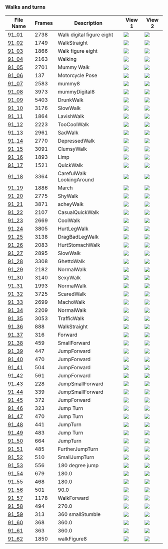 ### Walks and turns
|File Name|Frames|Description|View 1|View 2|
|-|-|-|-|-|
|[91_01](https://github.com/Shriinivas/cmubvh/raw/main/Sequence-086-094/91/Data/91_01.zip)|2738|Walk digital figure eight|<img src="https://github.com/Shriinivas/cmubvhgifs/blob/main/Sequence-086-094/91/91_01_0.gif"/>|<img src="https://github.com/Shriinivas/cmubvhgifs/blob/main/Sequence-086-094/91/91_01_1.gif"/>|
|[91_02](https://github.com/Shriinivas/cmubvh/raw/main/Sequence-086-094/91/Data/91_02.zip)|1749|WalkStraight|<img src="https://github.com/Shriinivas/cmubvhgifs/blob/main/Sequence-086-094/91/91_02_0.gif"/>|<img src="https://github.com/Shriinivas/cmubvhgifs/blob/main/Sequence-086-094/91/91_02_1.gif"/>|
|[91_03](https://github.com/Shriinivas/cmubvh/raw/main/Sequence-086-094/91/Data/91_03.zip)|1866|Walk figure eight|<img src="https://github.com/Shriinivas/cmubvhgifs/blob/main/Sequence-086-094/91/91_03_0.gif"/>|<img src="https://github.com/Shriinivas/cmubvhgifs/blob/main/Sequence-086-094/91/91_03_1.gif"/>|
|[91_04](https://github.com/Shriinivas/cmubvh/raw/main/Sequence-086-094/91/Data/91_04.zip)|2163|Walking|<img src="https://github.com/Shriinivas/cmubvhgifs/blob/main/Sequence-086-094/91/91_04_0.gif"/>|<img src="https://github.com/Shriinivas/cmubvhgifs/blob/main/Sequence-086-094/91/91_04_1.gif"/>|
|[91_05](https://github.com/Shriinivas/cmubvh/raw/main/Sequence-086-094/91/Data/91_05.zip)|2701|Mummy Walk|<img src="https://github.com/Shriinivas/cmubvhgifs/blob/main/Sequence-086-094/91/91_05_0.gif"/>|<img src="https://github.com/Shriinivas/cmubvhgifs/blob/main/Sequence-086-094/91/91_05_1.gif"/>|
|[91_06](https://github.com/Shriinivas/cmubvh/raw/main/Sequence-086-094/91/Data/91_06.zip)|137|Motorcycle Pose|<img src="https://github.com/Shriinivas/cmubvhgifs/blob/main/Sequence-086-094/91/91_06_0.gif"/>|<img src="https://github.com/Shriinivas/cmubvhgifs/blob/main/Sequence-086-094/91/91_06_1.gif"/>|
|[91_07](https://github.com/Shriinivas/cmubvh/raw/main/Sequence-086-094/91/Data/91_07.zip)|2583|mummy8|<img src="https://github.com/Shriinivas/cmubvhgifs/blob/main/Sequence-086-094/91/91_07_0.gif"/>|<img src="https://github.com/Shriinivas/cmubvhgifs/blob/main/Sequence-086-094/91/91_07_1.gif"/>|
|[91_08](https://github.com/Shriinivas/cmubvh/raw/main/Sequence-086-094/91/Data/91_08.zip)|3973|mummyDigital8|<img src="https://github.com/Shriinivas/cmubvhgifs/blob/main/Sequence-086-094/91/91_08_0.gif"/>|<img src="https://github.com/Shriinivas/cmubvhgifs/blob/main/Sequence-086-094/91/91_08_1.gif"/>|
|[91_09](https://github.com/Shriinivas/cmubvh/raw/main/Sequence-086-094/91/Data/91_09.zip)|5403|DrunkWalk|<img src="https://github.com/Shriinivas/cmubvhgifs/blob/main/Sequence-086-094/91/91_09_0.gif"/>|<img src="https://github.com/Shriinivas/cmubvhgifs/blob/main/Sequence-086-094/91/91_09_1.gif"/>|
|[91_10](https://github.com/Shriinivas/cmubvh/raw/main/Sequence-086-094/91/Data/91_10.zip)|3176|SlowWalk|<img src="https://github.com/Shriinivas/cmubvhgifs/blob/main/Sequence-086-094/91/91_10_0.gif"/>|<img src="https://github.com/Shriinivas/cmubvhgifs/blob/main/Sequence-086-094/91/91_10_1.gif"/>|
|[91_11](https://github.com/Shriinivas/cmubvh/raw/main/Sequence-086-094/91/Data/91_11.zip)|1864|LavishWalk|<img src="https://github.com/Shriinivas/cmubvhgifs/blob/main/Sequence-086-094/91/91_11_0.gif"/>|<img src="https://github.com/Shriinivas/cmubvhgifs/blob/main/Sequence-086-094/91/91_11_1.gif"/>|
|[91_12](https://github.com/Shriinivas/cmubvh/raw/main/Sequence-086-094/91/Data/91_12.zip)|2223|TooCoolWalk|<img src="https://github.com/Shriinivas/cmubvhgifs/blob/main/Sequence-086-094/91/91_12_0.gif"/>|<img src="https://github.com/Shriinivas/cmubvhgifs/blob/main/Sequence-086-094/91/91_12_1.gif"/>|
|[91_13](https://github.com/Shriinivas/cmubvh/raw/main/Sequence-086-094/91/Data/91_13.zip)|2961|SadWalk|<img src="https://github.com/Shriinivas/cmubvhgifs/blob/main/Sequence-086-094/91/91_13_0.gif"/>|<img src="https://github.com/Shriinivas/cmubvhgifs/blob/main/Sequence-086-094/91/91_13_1.gif"/>|
|[91_14](https://github.com/Shriinivas/cmubvh/raw/main/Sequence-086-094/91/Data/91_14.zip)|2770|DepressedWalk|<img src="https://github.com/Shriinivas/cmubvhgifs/blob/main/Sequence-086-094/91/91_14_0.gif"/>|<img src="https://github.com/Shriinivas/cmubvhgifs/blob/main/Sequence-086-094/91/91_14_1.gif"/>|
|[91_15](https://github.com/Shriinivas/cmubvh/raw/main/Sequence-086-094/91/Data/91_15.zip)|3091|ClumsyWalk|<img src="https://github.com/Shriinivas/cmubvhgifs/blob/main/Sequence-086-094/91/91_15_0.gif"/>|<img src="https://github.com/Shriinivas/cmubvhgifs/blob/main/Sequence-086-094/91/91_15_1.gif"/>|
|[91_16](https://github.com/Shriinivas/cmubvh/raw/main/Sequence-086-094/91/Data/91_16.zip)|1893|Limp|<img src="https://github.com/Shriinivas/cmubvhgifs/blob/main/Sequence-086-094/91/91_16_0.gif"/>|<img src="https://github.com/Shriinivas/cmubvhgifs/blob/main/Sequence-086-094/91/91_16_1.gif"/>|
|[91_17](https://github.com/Shriinivas/cmubvh/raw/main/Sequence-086-094/91/Data/91_17.zip)|1521|QuickWalk|<img src="https://github.com/Shriinivas/cmubvhgifs/blob/main/Sequence-086-094/91/91_17_0.gif"/>|<img src="https://github.com/Shriinivas/cmubvhgifs/blob/main/Sequence-086-094/91/91_17_1.gif"/>|
|[91_18](https://github.com/Shriinivas/cmubvh/raw/main/Sequence-086-094/91/Data/91_18.zip)|3364|CarefulWalk LookingAround|<img src="https://github.com/Shriinivas/cmubvhgifs/blob/main/Sequence-086-094/91/91_18_0.gif"/>|<img src="https://github.com/Shriinivas/cmubvhgifs/blob/main/Sequence-086-094/91/91_18_1.gif"/>|
|[91_19](https://github.com/Shriinivas/cmubvh/raw/main/Sequence-086-094/91/Data/91_19.zip)|1886|March|<img src="https://github.com/Shriinivas/cmubvhgifs/blob/main/Sequence-086-094/91/91_19_0.gif"/>|<img src="https://github.com/Shriinivas/cmubvhgifs/blob/main/Sequence-086-094/91/91_19_1.gif"/>|
|[91_20](https://github.com/Shriinivas/cmubvh/raw/main/Sequence-086-094/91/Data/91_20.zip)|2775|ShyWalk|<img src="https://github.com/Shriinivas/cmubvhgifs/blob/main/Sequence-086-094/91/91_20_0.gif"/>|<img src="https://github.com/Shriinivas/cmubvhgifs/blob/main/Sequence-086-094/91/91_20_1.gif"/>|
|[91_21](https://github.com/Shriinivas/cmubvh/raw/main/Sequence-086-094/91/Data/91_21.zip)|3871|acheyWalk|<img src="https://github.com/Shriinivas/cmubvhgifs/blob/main/Sequence-086-094/91/91_21_0.gif"/>|<img src="https://github.com/Shriinivas/cmubvhgifs/blob/main/Sequence-086-094/91/91_21_1.gif"/>|
|[91_22](https://github.com/Shriinivas/cmubvh/raw/main/Sequence-086-094/91/Data/91_22.zip)|2107|CasualQuickWalk|<img src="https://github.com/Shriinivas/cmubvhgifs/blob/main/Sequence-086-094/91/91_22_0.gif"/>|<img src="https://github.com/Shriinivas/cmubvhgifs/blob/main/Sequence-086-094/91/91_22_1.gif"/>|
|[91_23](https://github.com/Shriinivas/cmubvh/raw/main/Sequence-086-094/91/Data/91_23.zip)|2669|CoolWalk|<img src="https://github.com/Shriinivas/cmubvhgifs/blob/main/Sequence-086-094/91/91_23_0.gif"/>|<img src="https://github.com/Shriinivas/cmubvhgifs/blob/main/Sequence-086-094/91/91_23_1.gif"/>|
|[91_24](https://github.com/Shriinivas/cmubvh/raw/main/Sequence-086-094/91/Data/91_24.zip)|3805|HurtLegWalk|<img src="https://github.com/Shriinivas/cmubvhgifs/blob/main/Sequence-086-094/91/91_24_0.gif"/>|<img src="https://github.com/Shriinivas/cmubvhgifs/blob/main/Sequence-086-094/91/91_24_1.gif"/>|
|[91_25](https://github.com/Shriinivas/cmubvh/raw/main/Sequence-086-094/91/Data/91_25.zip)|3138|DragBadLegWalk|<img src="https://github.com/Shriinivas/cmubvhgifs/blob/main/Sequence-086-094/91/91_25_0.gif"/>|<img src="https://github.com/Shriinivas/cmubvhgifs/blob/main/Sequence-086-094/91/91_25_1.gif"/>|
|[91_26](https://github.com/Shriinivas/cmubvh/raw/main/Sequence-086-094/91/Data/91_26.zip)|2083|HurtStomachWalk|<img src="https://github.com/Shriinivas/cmubvhgifs/blob/main/Sequence-086-094/91/91_26_0.gif"/>|<img src="https://github.com/Shriinivas/cmubvhgifs/blob/main/Sequence-086-094/91/91_26_1.gif"/>|
|[91_27](https://github.com/Shriinivas/cmubvh/raw/main/Sequence-086-094/91/Data/91_27.zip)|2895|SlowWalk|<img src="https://github.com/Shriinivas/cmubvhgifs/blob/main/Sequence-086-094/91/91_27_0.gif"/>|<img src="https://github.com/Shriinivas/cmubvhgifs/blob/main/Sequence-086-094/91/91_27_1.gif"/>|
|[91_28](https://github.com/Shriinivas/cmubvh/raw/main/Sequence-086-094/91/Data/91_28.zip)|3308|GhettoWalk|<img src="https://github.com/Shriinivas/cmubvhgifs/blob/main/Sequence-086-094/91/91_28_0.gif"/>|<img src="https://github.com/Shriinivas/cmubvhgifs/blob/main/Sequence-086-094/91/91_28_1.gif"/>|
|[91_29](https://github.com/Shriinivas/cmubvh/raw/main/Sequence-086-094/91/Data/91_29.zip)|2182|NormalWalk|<img src="https://github.com/Shriinivas/cmubvhgifs/blob/main/Sequence-086-094/91/91_29_0.gif"/>|<img src="https://github.com/Shriinivas/cmubvhgifs/blob/main/Sequence-086-094/91/91_29_1.gif"/>|
|[91_30](https://github.com/Shriinivas/cmubvh/raw/main/Sequence-086-094/91/Data/91_30.zip)|3140|SexyWalk|<img src="https://github.com/Shriinivas/cmubvhgifs/blob/main/Sequence-086-094/91/91_30_0.gif"/>|<img src="https://github.com/Shriinivas/cmubvhgifs/blob/main/Sequence-086-094/91/91_30_1.gif"/>|
|[91_31](https://github.com/Shriinivas/cmubvh/raw/main/Sequence-086-094/91/Data/91_31.zip)|1993|NormalWalk|<img src="https://github.com/Shriinivas/cmubvhgifs/blob/main/Sequence-086-094/91/91_31_0.gif"/>|<img src="https://github.com/Shriinivas/cmubvhgifs/blob/main/Sequence-086-094/91/91_31_1.gif"/>|
|[91_32](https://github.com/Shriinivas/cmubvh/raw/main/Sequence-086-094/91/Data/91_32.zip)|3725|ScaredWalk|<img src="https://github.com/Shriinivas/cmubvhgifs/blob/main/Sequence-086-094/91/91_32_0.gif"/>|<img src="https://github.com/Shriinivas/cmubvhgifs/blob/main/Sequence-086-094/91/91_32_1.gif"/>|
|[91_33](https://github.com/Shriinivas/cmubvh/raw/main/Sequence-086-094/91/Data/91_33.zip)|2699|MachoWalk|<img src="https://github.com/Shriinivas/cmubvhgifs/blob/main/Sequence-086-094/91/91_33_0.gif"/>|<img src="https://github.com/Shriinivas/cmubvhgifs/blob/main/Sequence-086-094/91/91_33_1.gif"/>|
|[91_34](https://github.com/Shriinivas/cmubvh/raw/main/Sequence-086-094/91/Data/91_34.zip)|2209|NormalWalk|<img src="https://github.com/Shriinivas/cmubvhgifs/blob/main/Sequence-086-094/91/91_34_0.gif"/>|<img src="https://github.com/Shriinivas/cmubvhgifs/blob/main/Sequence-086-094/91/91_34_1.gif"/>|
|[91_35](https://github.com/Shriinivas/cmubvh/raw/main/Sequence-086-094/91/Data/91_35.zip)|3053|TrafficWalk|<img src="https://github.com/Shriinivas/cmubvhgifs/blob/main/Sequence-086-094/91/91_35_0.gif"/>|<img src="https://github.com/Shriinivas/cmubvhgifs/blob/main/Sequence-086-094/91/91_35_1.gif"/>|
|[91_36](https://github.com/Shriinivas/cmubvh/raw/main/Sequence-086-094/91/Data/91_36.zip)|888|WalkStraight|<img src="https://github.com/Shriinivas/cmubvhgifs/blob/main/Sequence-086-094/91/91_36_0.gif"/>|<img src="https://github.com/Shriinivas/cmubvhgifs/blob/main/Sequence-086-094/91/91_36_1.gif"/>|
|[91_37](https://github.com/Shriinivas/cmubvh/raw/main/Sequence-086-094/91/Data/91_37.zip)|316|Forward|<img src="https://github.com/Shriinivas/cmubvhgifs/blob/main/Sequence-086-094/91/91_37_0.gif"/>|<img src="https://github.com/Shriinivas/cmubvhgifs/blob/main/Sequence-086-094/91/91_37_1.gif"/>|
|[91_38](https://github.com/Shriinivas/cmubvh/raw/main/Sequence-086-094/91/Data/91_38.zip)|459|SmallForward|<img src="https://github.com/Shriinivas/cmubvhgifs/blob/main/Sequence-086-094/91/91_38_0.gif"/>|<img src="https://github.com/Shriinivas/cmubvhgifs/blob/main/Sequence-086-094/91/91_38_1.gif"/>|
|[91_39](https://github.com/Shriinivas/cmubvh/raw/main/Sequence-086-094/91/Data/91_39.zip)|447|JumpForward|<img src="https://github.com/Shriinivas/cmubvhgifs/blob/main/Sequence-086-094/91/91_39_0.gif"/>|<img src="https://github.com/Shriinivas/cmubvhgifs/blob/main/Sequence-086-094/91/91_39_1.gif"/>|
|[91_40](https://github.com/Shriinivas/cmubvh/raw/main/Sequence-086-094/91/Data/91_40.zip)|470|JumpForward|<img src="https://github.com/Shriinivas/cmubvhgifs/blob/main/Sequence-086-094/91/91_40_0.gif"/>|<img src="https://github.com/Shriinivas/cmubvhgifs/blob/main/Sequence-086-094/91/91_40_1.gif"/>|
|[91_41](https://github.com/Shriinivas/cmubvh/raw/main/Sequence-086-094/91/Data/91_41.zip)|504|JumpForward|<img src="https://github.com/Shriinivas/cmubvhgifs/blob/main/Sequence-086-094/91/91_41_0.gif"/>|<img src="https://github.com/Shriinivas/cmubvhgifs/blob/main/Sequence-086-094/91/91_41_1.gif"/>|
|[91_42](https://github.com/Shriinivas/cmubvh/raw/main/Sequence-086-094/91/Data/91_42.zip)|561|JumpForward|<img src="https://github.com/Shriinivas/cmubvhgifs/blob/main/Sequence-086-094/91/91_42_0.gif"/>|<img src="https://github.com/Shriinivas/cmubvhgifs/blob/main/Sequence-086-094/91/91_42_1.gif"/>|
|[91_43](https://github.com/Shriinivas/cmubvh/raw/main/Sequence-086-094/91/Data/91_43.zip)|228|JumpSmallForward|<img src="https://github.com/Shriinivas/cmubvhgifs/blob/main/Sequence-086-094/91/91_43_0.gif"/>|<img src="https://github.com/Shriinivas/cmubvhgifs/blob/main/Sequence-086-094/91/91_43_1.gif"/>|
|[91_44](https://github.com/Shriinivas/cmubvh/raw/main/Sequence-086-094/91/Data/91_44.zip)|339|JumpSmallForward|<img src="https://github.com/Shriinivas/cmubvhgifs/blob/main/Sequence-086-094/91/91_44_0.gif"/>|<img src="https://github.com/Shriinivas/cmubvhgifs/blob/main/Sequence-086-094/91/91_44_1.gif"/>|
|[91_45](https://github.com/Shriinivas/cmubvh/raw/main/Sequence-086-094/91/Data/91_45.zip)|372|JumpForward|<img src="https://github.com/Shriinivas/cmubvhgifs/blob/main/Sequence-086-094/91/91_45_0.gif"/>|<img src="https://github.com/Shriinivas/cmubvhgifs/blob/main/Sequence-086-094/91/91_45_1.gif"/>|
|[91_46](https://github.com/Shriinivas/cmubvh/raw/main/Sequence-086-094/91/Data/91_46.zip)|323|Jump Turn|<img src="https://github.com/Shriinivas/cmubvhgifs/blob/main/Sequence-086-094/91/91_46_0.gif"/>|<img src="https://github.com/Shriinivas/cmubvhgifs/blob/main/Sequence-086-094/91/91_46_1.gif"/>|
|[91_47](https://github.com/Shriinivas/cmubvh/raw/main/Sequence-086-094/91/Data/91_47.zip)|470|Jump Turn|<img src="https://github.com/Shriinivas/cmubvhgifs/blob/main/Sequence-086-094/91/91_47_0.gif"/>|<img src="https://github.com/Shriinivas/cmubvhgifs/blob/main/Sequence-086-094/91/91_47_1.gif"/>|
|[91_48](https://github.com/Shriinivas/cmubvh/raw/main/Sequence-086-094/91/Data/91_48.zip)|441|JumpTurn|<img src="https://github.com/Shriinivas/cmubvhgifs/blob/main/Sequence-086-094/91/91_48_0.gif"/>|<img src="https://github.com/Shriinivas/cmubvhgifs/blob/main/Sequence-086-094/91/91_48_1.gif"/>|
|[91_49](https://github.com/Shriinivas/cmubvh/raw/main/Sequence-086-094/91/Data/91_49.zip)|483|Jump Turn|<img src="https://github.com/Shriinivas/cmubvhgifs/blob/main/Sequence-086-094/91/91_49_0.gif"/>|<img src="https://github.com/Shriinivas/cmubvhgifs/blob/main/Sequence-086-094/91/91_49_1.gif"/>|
|[91_50](https://github.com/Shriinivas/cmubvh/raw/main/Sequence-086-094/91/Data/91_50.zip)|664|JumpTurn|<img src="https://github.com/Shriinivas/cmubvhgifs/blob/main/Sequence-086-094/91/91_50_0.gif"/>|<img src="https://github.com/Shriinivas/cmubvhgifs/blob/main/Sequence-086-094/91/91_50_1.gif"/>|
|[91_51](https://github.com/Shriinivas/cmubvh/raw/main/Sequence-086-094/91/Data/91_51.zip)|485|FurtherJumpTurn|<img src="https://github.com/Shriinivas/cmubvhgifs/blob/main/Sequence-086-094/91/91_51_0.gif"/>|<img src="https://github.com/Shriinivas/cmubvhgifs/blob/main/Sequence-086-094/91/91_51_1.gif"/>|
|[91_52](https://github.com/Shriinivas/cmubvh/raw/main/Sequence-086-094/91/Data/91_52.zip)|510|SmallJumpTurn|<img src="https://github.com/Shriinivas/cmubvhgifs/blob/main/Sequence-086-094/91/91_52_0.gif"/>|<img src="https://github.com/Shriinivas/cmubvhgifs/blob/main/Sequence-086-094/91/91_52_1.gif"/>|
|[91_53](https://github.com/Shriinivas/cmubvh/raw/main/Sequence-086-094/91/Data/91_53.zip)|556|180 degree jump|<img src="https://github.com/Shriinivas/cmubvhgifs/blob/main/Sequence-086-094/91/91_53_0.gif"/>|<img src="https://github.com/Shriinivas/cmubvhgifs/blob/main/Sequence-086-094/91/91_53_1.gif"/>|
|[91_54](https://github.com/Shriinivas/cmubvh/raw/main/Sequence-086-094/91/Data/91_54.zip)|679|180.0|<img src="https://github.com/Shriinivas/cmubvhgifs/blob/main/Sequence-086-094/91/91_54_0.gif"/>|<img src="https://github.com/Shriinivas/cmubvhgifs/blob/main/Sequence-086-094/91/91_54_1.gif"/>|
|[91_55](https://github.com/Shriinivas/cmubvh/raw/main/Sequence-086-094/91/Data/91_55.zip)|468|180.0|<img src="https://github.com/Shriinivas/cmubvhgifs/blob/main/Sequence-086-094/91/91_55_0.gif"/>|<img src="https://github.com/Shriinivas/cmubvhgifs/blob/main/Sequence-086-094/91/91_55_1.gif"/>|
|[91_56](https://github.com/Shriinivas/cmubvh/raw/main/Sequence-086-094/91/Data/91_56.zip)|501|90.0|<img src="https://github.com/Shriinivas/cmubvhgifs/blob/main/Sequence-086-094/91/91_56_0.gif"/>|<img src="https://github.com/Shriinivas/cmubvhgifs/blob/main/Sequence-086-094/91/91_56_1.gif"/>|
|[91_57](https://github.com/Shriinivas/cmubvh/raw/main/Sequence-086-094/91/Data/91_57.zip)|1178|WalkForward|<img src="https://github.com/Shriinivas/cmubvhgifs/blob/main/Sequence-086-094/91/91_57_0.gif"/>|<img src="https://github.com/Shriinivas/cmubvhgifs/blob/main/Sequence-086-094/91/91_57_1.gif"/>|
|[91_58](https://github.com/Shriinivas/cmubvh/raw/main/Sequence-086-094/91/Data/91_58.zip)|494|270.0|<img src="https://github.com/Shriinivas/cmubvhgifs/blob/main/Sequence-086-094/91/91_58_0.gif"/>|<img src="https://github.com/Shriinivas/cmubvhgifs/blob/main/Sequence-086-094/91/91_58_1.gif"/>|
|[91_59](https://github.com/Shriinivas/cmubvh/raw/main/Sequence-086-094/91/Data/91_59.zip)|313|360 smallStumble|<img src="https://github.com/Shriinivas/cmubvhgifs/blob/main/Sequence-086-094/91/91_59_0.gif"/>|<img src="https://github.com/Shriinivas/cmubvhgifs/blob/main/Sequence-086-094/91/91_59_1.gif"/>|
|[91_60](https://github.com/Shriinivas/cmubvh/raw/main/Sequence-086-094/91/Data/91_60.zip)|368|360.0|<img src="https://github.com/Shriinivas/cmubvhgifs/blob/main/Sequence-086-094/91/91_60_0.gif"/>|<img src="https://github.com/Shriinivas/cmubvhgifs/blob/main/Sequence-086-094/91/91_60_1.gif"/>|
|[91_61](https://github.com/Shriinivas/cmubvh/raw/main/Sequence-086-094/91/Data/91_61.zip)|363|360.0|<img src="https://github.com/Shriinivas/cmubvhgifs/blob/main/Sequence-086-094/91/91_61_0.gif"/>|<img src="https://github.com/Shriinivas/cmubvhgifs/blob/main/Sequence-086-094/91/91_61_1.gif"/>|
|[91_62](https://github.com/Shriinivas/cmubvh/raw/main/Sequence-086-094/91/Data/91_62.zip)|1850|walkFigure8|<img src="https://github.com/Shriinivas/cmubvhgifs/blob/main/Sequence-086-094/91/91_62_0.gif"/>|<img src="https://github.com/Shriinivas/cmubvhgifs/blob/main/Sequence-086-094/91/91_62_1.gif"/>|
